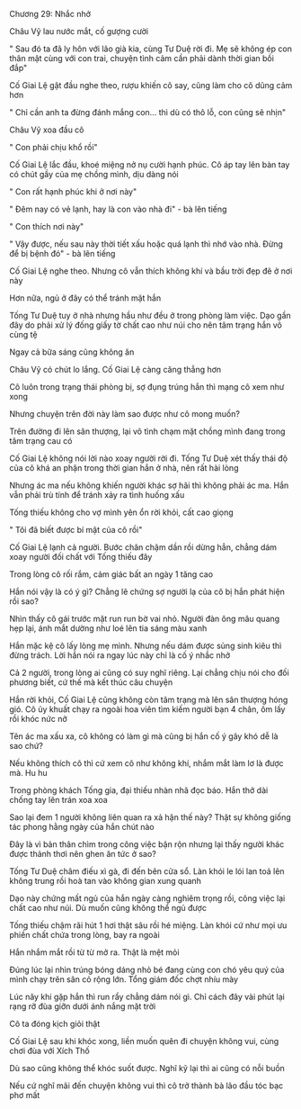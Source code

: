 




Chương 29: Nhắc nhở


Châu Vỹ lau nước mắt, cố gượng cười

" Sau đó ta đã ly hôn với lão già kia, cùng Tư Duệ rời đi. Mẹ sẽ không ép con thân mật cùng với con trai, chuyện tình cảm cần phải dành thời gian bồi đắp"

Cố Giai Lệ gật đầu nghe theo, rượu khiến cô say, cũng làm cho cô dũng cảm hơn

" Chỉ cần anh ta đừng đánh mắng con... thì dù có thô lỗ, con cũng sẽ nhịn"

Châu Vỹ xoa đầu cô

" Con phải chịu khổ rồi"

Cố Giai Lệ lắc đầu, khoé miệng nở nụ cười hạnh phúc. Cô áp tay lên bàn tay có chút gầy của mẹ chồng mình, dịu dàng nói

" Con rất hạnh phúc khi ở nơi này"

" Đêm nay có vẻ lạnh, hay là con vào nhà đi" - bà lên tiếng

" Con thích nơi này"



" Vậy được, nếu sau này thời tiết xấu hoặc quá lạnh thì nhớ vào nhà. Đừng để bị bệnh đó" - bà lên tiếng

Cố Giai Lệ nghe theo. Nhưng cô vẫn thích không khí và bầu trời đẹp đẽ ở nơi này

Hơn nữa, ngủ ở đây có thể tránh mặt hắn

Tống Tư Duệ tuy ở nhà nhưng hầu như đều ở trong phòng làm việc. Dạo gần đây do phải xử lý đống giấy tờ chất cao như núi cho nên tâm trạng hắn vô cùng tệ

Ngay cả bữa sáng cũng không ăn

Châu Vỹ có chút lo lắng. Cố Giai Lệ càng căng thẳng hơn

Cô luôn trong trạng thái phòng bị, sợ đụng trúng hắn thì mạng cô xem như xong

Nhưng chuyện trên đời này làm sao được như cô mong muốn?

Trên đường đi lên sân thượng, lại vô tình chạm mặt chồng mình đang trong tâm trạng cau có

Cố Giai Lệ không nói lời nào xoay người rời đi. Tống Tư Duệ xét thấy thái độ của cô khá an phận trong thời gian hắn ở nhà, nên rất hài lòng

Nhưng ác ma nếu không khiến người khác sợ hãi thì không phải ác ma. Hắn vẫn phải trù tính để tránh xảy ra tình huống xấu


Tống thiếu không cho vợ mình yên ổn rời khỏi, cất cao giọng

" Tôi đã biết được bí mật của cô rồi"



Cố Giai Lệ lạnh cả người. Bước chân chậm dần rồi dừng hẳn, chẳng dám xoay người đối chất với Tống thiếu đây

Trong lòng cô rối rắm, cảm giác bất an ngày 1 tăng cao

Hắn nói vậy là có ý gì? Chẳng lẽ chứng sợ người lạ của cô bị hắn phát hiện rồi sao?

Nhìn thấy cô gái trước mặt run run bờ vai nhỏ. Người đàn ông mâu quang hẹp lại, ánh mắt dường như loé lên tia sáng màu xanh

Hắn mặc kệ cô lấy lòng mẹ mình. Nhưng nếu dám được sủng sinh kiêu thì đừng trách. Lời hắn nói ra ngay lúc này chỉ là cố ý nhắc nhở

Cả 2 người, trong lòng ai cũng có suy nghĩ riêng. Lại chẳng chịu nói cho đối phương biết, cứ thế mà kết thúc câu chuyện

Hắn rời khỏi, Cố Giai Lệ cũng không còn tâm trạng mà lên sân thượng hóng gió. Cô ủy khuất chạy ra ngoài hoa viên tìm kiếm người bạn 4 chân, ôm lấy rồi khóc nức nở

Tên ác ma xấu xa, cô không có làm gì mà cũng bị hắn cố ý gây khó dễ là sao chứ?

Nếu không thích cô thì cứ xem cô như không khí, nhắm mắt làm lơ là được mà. Hu hu

Trong phòng khách Tống gia, đại thiếu nhàn nhã đọc báo. Hắn thở dài chống tay lên trán xoa xoa

Sao lại đem 1 người không liên quan ra xả hận thế này? Thật sự không giống tác phong hằng ngày của hắn chút nào

Đây là vì bản thân chìm trong công việc bận rộn nhưng lại thấy người khác được thảnh thơi nên ghen ăn tức ở sao?

Tống Tư Duệ châm điếu xì gà, đi đến bên cửa sổ. Làn khói le lói lan toả lên không trung rồi hoà tan vào không gian xung quanh


Dạo này chứng mất ngủ của hắn ngày càng nghiêm trọng rồi, công việc lại chất cao như núi. Dù muốn cũng không thể ngủ được

Tống thiếu chậm rãi hút 1 hơi thật sâu rồi hé miệng. Làn khói cứ như mọi ưu phiền chất chứa trong lòng, bay ra ngoài

Hắn nhắm mắt rồi từ từ mở ra. Thật là mệt mỏi

Đúng lúc lại nhìn trúng bóng dáng nhỏ bé đang cùng con chó yêu quý của mình chạy trên sân cỏ rộng lớn. Tổng giám đốc chợt nhíu mày

Lúc nãy khi gặp hắn thì run rẩy chẳng dám nói gì. Chỉ cách đây vài phút lại rạng rỡ đùa giỡn dưới ánh nắng mặt trời

Cô ta đóng kịch giỏi thật

Cố Giai Lệ sau khi khóc xong, liền muốn quên đi chuyện không vui, cùng chơi đùa với Xích Thố

Dù sao cũng không thể khóc suốt được. Nghĩ kỹ lại thì ai cũng có nỗi buồn

Nếu cứ nghĩ mãi đến chuyện không vui thì cô trở thành bà lão đầu tóc bạc phơ mất




